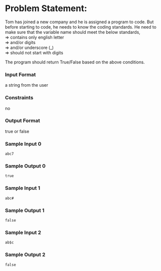 # Problem Statement:

Tom has joined a new company and he is assigned a program to code. But before starting to code, he needs to know the coding standards. He need to make sure that the variable name should meet the below standards,<br>
=> contains only english letter<br>
=> and/or digits<br>
=> and/or underscore (_)<br>
=> should not start with digits<br>

The program should return True/False based on the above conditions.

### Input Format

a string from the user

### Constraints

no

### Output Format

true or false

### Sample Input 0
```
abc7
```
### Sample Output 0
```
true
```
### Sample Input 1
```
abc#
```
### Sample Output 1
```
false
```
### Sample Input 2
```
ab$c
```
### Sample Output 2
```
false
```
